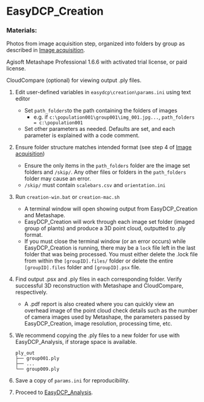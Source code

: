# EasyDCP_Creation

### Materials: 

Photos from image acquisition step, organized into folders by group as described in [Image acquisition](0_Image_acquisition.md).

Agisoft Metashape Professional 1.6.6 with activated trial license, or paid license.

CloudCompare (optional) for viewing output .ply files.

1. Edit user-defined variables in `easydcp\creation\params.ini` using text editor
   - Set `path_folders`to the path containing the folders of images
     - e.g. if `c:\population001\group001\img_001.jpg...`, `path_folders = c:\population001`
   - Set other parameters as needed. Defaults are set, and each parameter is explained with a code comment.

2. Ensure folder structure matches intended format (see step 4 of [Image acquisition](0_Image_acquisition.md))
   - Ensure the only items in the `path_folders` folder are the image set folders and `/skip/`. Any other files or folders in the `path_folders` folder may cause an error.
   - `/skip/` must contain `scalebars.csv` and `orientation.ini`

4. Run `creation-win.bat` or `creation-mac.sh`
   - A terminal window will open showing output from EasyDCP_Creation and Metashape.
   - EasyDCP_Creation will work through each image set folder (imaged group of plants) and produce a 3D point cloud, outputted to .ply format.
   - If you must close the terminal window (or an error occurs) while EasyDCP_Creation is running, there may be a `lock` file left in the last folder that was being processed. You must either delete the .lock file from within the `[groupID].files/` folder or delete the entire `[groupID].files` folder and `[groupID].psx` file.
   
5. Find output .psx and .ply files in each corresponding folder. Verify successful 3D reconstruction with Metashape and CloudCompare, respectively. 
   
   - A .pdf report is also created where you can quickly view an overhead image of the point cloud check details such as the number of camera images used by Metashape, the parameters passed by EasyDCP_Creation, image resolution, processing time, etc.
   
5. We recommend copying the .ply files to a new folder for use with EasyDCP_Analysis, if storage space is available.

   ```population001
   ply_out
   ├── group001.ply
   ├── ...
   └── group009.ply
   ```

6. Save a copy of `params.ini` for reproducibility.

7. Proceed to [EasyDCP_Analysis](2_EasyDCP_Analysis.md).